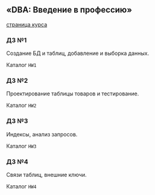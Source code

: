 ## «DBA: Введение в профессию»
[страница курса](http://pr-of-it.ru/courses/dba-start.html)
### Д3 №1
Создание БД и таблиц, добавление и выборка данных.

Каталог `HW1`
### Д3 №2
Проектирование таблицы товаров и тестирование.

Каталог `HW2`
### Д3 №3
Индексы, анализ запросов.

Каталог `HW3`
### Д3 №4
Связи таблиц, внешние ключи.

Каталог `HW4`